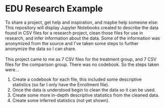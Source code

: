 # EDU Research Example
To share a project, get help and inspiration, and maybe help someone else:
<br>This repository will display Jupyter Notebooks created to describe the data found in CSV files for a research project,
clean those files for use in research, and infer information about the data.
Some of the information was anonymized from the source and I've taken some steps to further anonymize the data so I can share.
<br><br>
This project came to me as 7 CSV files for the treatment group, and 7 CSV files for the comparison group. There was no codebook. So the steps taken were...<br>
1. Create a codebook for each file, this included some descriptive statistics (so far I only have the Enrollment file).
2. Once the data is understood begin to clean the data so it can be used.
3. Create some more in-depth descriptive statistics from the cleaned data.
4. Create some inferred statistics (not yet shown).
